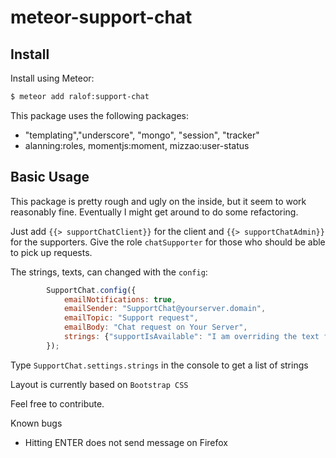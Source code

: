 # meteor-support-chat

## Install

Install using Meteor:

```sh
$ meteor add ralof:support-chat
```

This package uses the following packages:
- "templating","underscore", "mongo", "session", "tracker"
- alanning:roles, momentjs:moment, mizzao:user-status

## Basic Usage

This package is pretty rough and ugly on the inside, but it seem to work reasonably fine. Eventually I might get around to do some refactoring.

Just add   `{{> supportChatClient}}` for the client and   `{{> supportChatAdmin}}` for the supporters. Give the role `chatSupporter` for those who should be able to pick up requests.

The strings, texts, can changed with the `config`:

```javascript
        SupportChat.config({
            emailNotifications: true,
            emailSender: "SupportChat@yourserver.domain",
            emailTopic: "Support request",
            emailBody: "Chat request on Your Server",
            strings: {"supportIsAvailable": "I am overriding the text for supportIsAvailable"}
        });
```

Type `SupportChat.settings.strings` in the console to get a list of strings

Layout is currently based on `Bootstrap CSS`

Feel free to contribute.

Known bugs
- Hitting ENTER does not send message on Firefox
